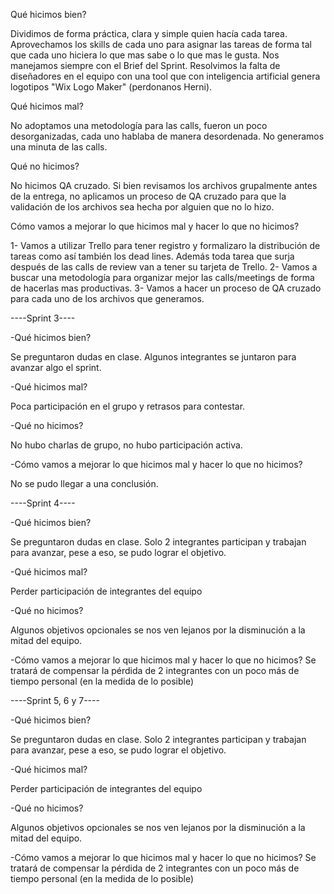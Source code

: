Qué hicimos bien?

Dividimos de forma práctica, clara y simple quien hacía cada tarea. 
Aprovechamos los skills de cada uno para asignar las tareas de forma tal que cada uno hiciera lo que mas sabe o lo que mas le gusta.
Nos manejamos siempre con el Brief del Sprint.
Resolvimos la falta de diseñadores en el equipo con una tool que con inteligencia artificial genera logotipos "Wix Logo Maker" (perdonanos Herni).

Qué hicimos mal?

No adoptamos una metodología para las calls, fueron un poco desorganizadas, cada uno hablaba de manera desordenada.
No generamos una minuta de las calls.

Qué no hicimos?

No hicimos QA cruzado. Si bien revisamos los archivos grupalmente antes de la entrega, no aplicamos un proceso de QA cruzado para que la validación de los archivos sea hecha por alguien que no lo hizo. 

Cómo vamos a mejorar lo que hicimos mal y hacer lo que no hicimos?

1- Vamos a utilizar Trello para tener registro y formalizaro la distribución de tareas como así también los dead lines. Además toda tarea que surja después de las calls de review van a tener su tarjeta de Trello.
2- Vamos a buscar una metodología para organizar mejor las calls/meetings de forma de hacerlas mas productivas.
3- Vamos a hacer un proceso de QA cruzado para cada uno de los archivos que generamos.


----Sprint 3----

-Qué hicimos bien?

Se preguntaron dudas en clase.
Algunos integrantes se juntaron para avanzar algo el sprint.

-Qué hicimos mal?

Poca participación en el grupo y retrasos para contestar.

-Qué no hicimos?

No hubo charlas de grupo, no hubo participación activa.

-Cómo vamos a mejorar lo que hicimos mal y hacer lo que no hicimos?

No se pudo llegar a una conclusión.


----Sprint 4----

-Qué hicimos bien?

Se preguntaron dudas en clase.
Solo 2 integrantes participan y trabajan para avanzar, pese a eso, se pudo lograr el objetivo.

-Qué hicimos mal?

Perder participación de integrantes del equipo

-Qué no hicimos?

Algunos objetivos opcionales se nos ven lejanos por la disminución a la mitad del equipo.

-Cómo vamos a mejorar lo que hicimos mal y hacer lo que no hicimos?
Se tratará de compensar la pérdida de 2 integrantes con un poco más de tiempo personal (en la medida de lo posible)


----Sprint 5, 6 y 7----

-Qué hicimos bien?

Se preguntaron dudas en clase.
Solo 2 integrantes participan y trabajan para avanzar, pese a eso, se pudo lograr el objetivo.

-Qué hicimos mal?

Perder participación de integrantes del equipo

-Qué no hicimos?

Algunos objetivos opcionales se nos ven lejanos por la disminución a la mitad del equipo.

-Cómo vamos a mejorar lo que hicimos mal y hacer lo que no hicimos?
Se tratará de compensar la pérdida de 2 integrantes con un poco más de tiempo personal (en la medida de lo posible)
